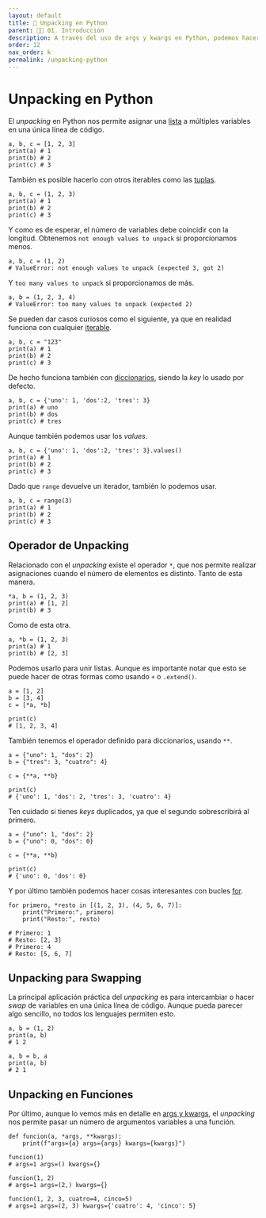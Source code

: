 ```yaml
---
layout: default
title: 📙 Unpacking en Python
parent: 🕺🏻 01. Introducción
description: A través del uso de args y kwargs en Python, podemos hacer lo que es denominado como unpacking, y consiste en asignar un iterable o diccionario a varias variables.
order: 12
nav_order: k
permalink: /unpacking-python
---
```


# Unpacking en Python

El *unpacking* en Python nos permite asignar una [lista](https://ellibrodepython.com/listas-en-python) a múltiples variables en una única línea de código.

```
a, b, c = [1, 2, 3]
print(a) # 1
print(b) # 2
print(c) # 3
```

También es posible hacerlo con otros iterables como las [tuplas](https://ellibrodepython.com/tuplas-python).

```
a, b, c = (1, 2, 3)
print(a) # 1
print(b) # 2
print(c) # 3
```

Y como es de esperar, el número de variables debe coincidir con la longitud. Obtenemos `not enough values to unpack` si proporcionamos menos.

```
a, b, c = (1, 2)
# ValueError: not enough values to unpack (expected 3, got 2)
```

Y `too many values to unpack` si proporcionamos de más.
```
a, b = (1, 2, 3, 4)
# ValueError: too many values to unpack (expected 2)
```

Se pueden dar casos curiosos como el siguiente, ya que en realidad funciona con cualquier [iterable](https://ellibrodepython.com/iterator-python).

```
a, b, c = "123"
print(a) # 1
print(b) # 2
print(c) # 3
```

De hecho funciona también con [diccionarios](https://ellibrodepython.com/diccionarios-en-python), siendo la *key* lo usado por defecto.

```
a, b, c = {'uno': 1, 'dos':2, 'tres': 3}
print(a) # uno
print(b) # dos
print(c) # tres
```

Aunque también podemos usar los *values*.

```
a, b, c = {'uno': 1, 'dos':2, 'tres': 3}.values()
print(a) # 1
print(b) # 2
print(c) # 3
```

Dado que `range` devuelve un iterador, también lo podemos usar.

```
a, b, c = range(3)
print(a) # 1
print(b) # 2
print(c) # 3
```


## Operador de Unpacking

Relacionado con el *unpacking* existe el operador `*`, que nos permite realizar asignaciones cuando el número de elementos es distinto. Tanto de esta manera.

```
*a, b = (1, 2, 3)
print(a) # [1, 2]
print(b) # 3
```

Como de esta otra.
```
a, *b = (1, 2, 3)
print(a) # 1
print(b) # [2, 3]
```

Podemos usarlo para unir listas. Aunque es importante notar que esto se puede hacer de otras formas como usando `+` o `.extend()`.

```
a = [1, 2]
b = [3, 4]
c = [*a, *b]

print(c)
# [1, 2, 3, 4]
```

También tenemos el operador definido para diccionarios, usando `**`.

```
a = {"uno": 1, "dos": 2}
b = {"tres": 3, "cuatro": 4}

c = {**a, **b}

print(c)
# {'uno': 1, 'dos': 2, 'tres': 3, 'cuatro': 4}
```

Ten cuidado si tienes *keys* duplicados, ya que el segundo sobrescribirá al primero.

```
a = {"uno": 1, "dos": 2}
b = {"uno": 0, "dos": 0}

c = {**a, **b}

print(c)
# {'uno': 0, 'dos': 0}
```

Y por último también podemos hacer cosas interesantes con bucles [for](https://ellibrodepython.com/for-python).

```
for primero, *resto in [(1, 2, 3), (4, 5, 6, 7)]:
    print("Primero:", primero)
    print("Resto:", resto)
    
# Primero: 1
# Resto: [2, 3]
# Primero: 4
# Resto: [5, 6, 7]
```

## Unpacking para Swapping

La principal aplicación práctica del *unpacking* es para intercambiar o hacer *swap* de variables en una única línea de código. Aunque pueda parecer algo sencillo, no todos los lenguajes permiten esto.

```
a, b = (1, 2)
print(a, b)
# 1 2

a, b = b, a
print(a, b)
# 2 1
```

## Unpacking en Funciones

Por último, aunque lo vemos más en detalle en [args y kwargs](https://ellibrodepython.com/args-kwargs-python), el *unpacking* nos permite pasar un número de argumentos variables a una función.

```
def funcion(a, *args, **kwargs):
    print(f"args={a} args={args} kwargs={kwargs}")

funcion(1)
# args=1 args=() kwargs={}

funcion(1, 2)
# args=1 args=(2,) kwargs={}

funcion(1, 2, 3, cuatro=4, cinco=5)
# args=1 args=(2, 3) kwargs={'cuatro': 4, 'cinco': 5}
```
